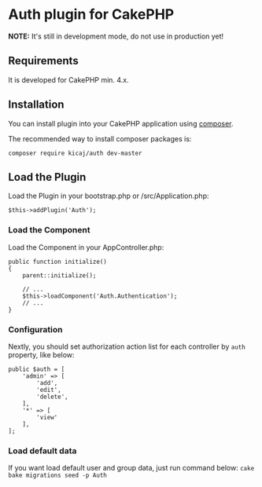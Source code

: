 # Auth plugin for CakePHP

**NOTE:** It's still in development mode, do not use in production yet!

## Requirements

It is developed for CakePHP min. 4.x.

## Installation

You can install plugin into your CakePHP application using [composer](http://getcomposer.org).

The recommended way to install composer packages is:
```
composer require kicaj/auth dev-master
```

## Load the Plugin

Load the Plugin in your bootstrap.php or /src/Application.php:
```
$this->addPlugin('Auth');
```

### Load the Component

Load the Component in your AppController.php:

```
public function initialize()
{
    parent::initialize();

    // ...
    $this->loadComponent('Auth.Authentication');
    // ...
}
```

### Configuration

Nextly, you should set authorization action list for each controller by `auth` property, like below:

```
public $auth = [
    'admin' => [
        'add',
        'edit',
        'delete',
    ],
    '*' => [
        'view'
    ],
];
```

### Load default data

If you want load default user and group data, just run command below:
`cake bake migrations seed -p Auth`
